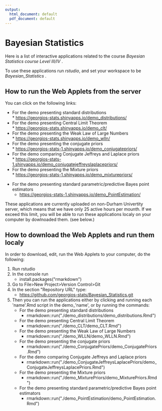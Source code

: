 ```yaml
---
output:
  html_document: default
  pdf_document: default
---
```



<!-- Weak law of large numbers Applet -->
<!-- Copyright (C) 2017  Georgios Karagiannis -->
<!-- georgios.karagiannis@durham.ac.uk -->

<!-- This program is free software: you can redistribute it and/or modify -->
<!-- it under the terms of the GNU General Public License as published by -->
<!-- the Free Software Foundation, either version 3 of the License, or -->
<!-- (at your option) any later version. -->

<!-- This program is distributed in the hope that it will be useful, -->
<!-- but WITHOUT ANY WARRANTY; without even the implied warranty of -->
<!-- MERCHANTABILITY or FITNESS FOR A PARTICULAR PURPOSE.  See the -->
<!-- GNU General Public License for more details. -->

<!-- You should have received a copy of the GNU General Public License -->
<!-- along with this program. If not, see <http://www.gnu.org/licenses/>. -->



# Bayesian Statistics

Here is a list of interactive applications related to the course *Bayesian Statistics course Level III/IV* .

To use these applications run *rstudio*, and set your workspace to be *Bayesian_Statistics* .

## How to run the Web Applets from the server 

You can click on the following links:  


+ For the demo presenting standard distributions  
      * <https://georgios-stats.shinyapps.io/demo_distributions/>  
+ For the demo presenting Central Limit Theorem  
      * <https://georgios-stats.shinyapps.io/demo_clt/>  
+ For the demo presenting the Weak Law of Large Numbers  
      * <https://georgios-stats.shinyapps.io/demo_wlln/>  
+ For the demo presenting the conjugate priors  
      * <https://georgios-stats-1.shinyapps.io/demo_conjugatepriors/>  
+ For the demo comparing Conjugate Jeffreys and Laplace priors  
      * <https://georgios-stats-1.shinyapps.io/demo_conjugatejeffreyslaplacepriors/>  
+ For the demo presenting the Mixture priors  
      * <https://georgios-stats-1.shinyapps.io/demo_mixturepriors/>  
* For the demo presenting standard parametric/predictive Bayes point estimators  
    * <https://georgios-stats-1.shinyapps.io/demo_PointEstimation/> 

These applications are currently uploaded on non-Durham Univertity server, which means that we have only 25 active hours per mounth. If we exceed this limit, you will be able to run these applications localy on your computer by dowlnoaded them. (see below.)

## How to download the Web Applets and run them localy

In order to download, edit, run the Web Applets to your computer, do the following:

1. Run rstudio
  1. In the console run  
      * install.packages("rmarkdown")
  2. Go to File>New Project>Version Control>Git  
  3. In the section "Repository URL" type: 
      * https://github.com/georgios-stats/Bayesian_Statistics.git
  4. Then you can run the applications either by clicking and running each 'name'.Rmd script in the demo_'name', or by running the commands: 
      * For the demo presenting standard distributions
          * rmarkdown::run("./demo_distributions/demo_distributions.Rmd")
      * For the demo presenting Central Limit Theorem
          * rmarkdown::run("./demo_CLT/demo_CLT.Rmd")
      * For the demo presenting the Weak Law of Large Numbers
          * rmarkdown::run("./demo_WLLN/demo_WLLN.Rmd")
      * For the demo presenting the conjugate priors
          * rmarkdown::run("./demo_ConjugatePriors/demo_ConjugatePriors.Rmd")
      * For the demo comparing Conjugate Jeffreys and Laplace priors
          * rmarkdown::run("./demo_ConjugateJeffreysLaplacePriors/demo_ConjugateJeffreysLaplacePriors.Rmd")
      * For the demo presenting the Mixture priors
          * rmarkdown::run("./demo_MixturePriors/demo_MixturePriors.Rmd")
      * For the demo presenting standard parametric/predictive Bayes point estimators
          * rmarkdown::run("./demo_PointEstimation/demo_PointEstimation.Rmd")
  